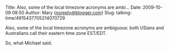 Title: Also, some of the local timezone acronyms are ambi...
Date: 2009-10-09 08:50
Author: Mary (noreply@blogger.com)
Slug: talking-time/4915437705214070729

Also, some of the local timezone acronyms are ambiguous: both USians and
Australians call their eastern time zone EST/EDT.  
  
So, what Michael said.

